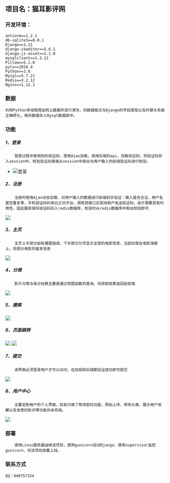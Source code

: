 ## 项目名：猫耳影评网


### 开发环境：
	antiorm==1.2.1
	db-sqlite3==0.0.1
	Django==1.11
	django-ckeditor==5.6.1
	django-js-asset==1.1.0
	mysqlclient==1.3.12
	Pillow==5.1.0
	pytz==2018.4
	Python==3.6
	Mysql==5.7.21
	Redis==3.2.12
	Nginx==1.12.2

### 数据
	利用Python多线程爬虫网上数据并进行清洗，将数据格式与Django的字段类型以及外键关系做正确转化，再将数据存入Mysql数据库中。

### 功能
#####  1、登录
		登录过程中使用到的验证码，使用Ajax加载，调用后端的api，加载验证码，将验证码存入session中，校验验证码直接从session中取出与用户输入的前端验证码进行校验。
- ![登录](index_files/_u767B_u5F55.png "登录")
#####  2、注册
		注册时使用Ajax动态加载，对用户输入的数据进行前端初步验证：输入是否合法，用户名是否重复等，手机验证码利用云之讯平台，调用其接口实现向用户发送验证码，由于需要具有时效性，因此服务端将验证码存入redis数据库，校验时从redis数据库中取出校验即可
 ![](index_files/_u6CE8_u518C.png)
##### 3、主页
		主页上半部分由轮播图组成，下半部分分页显示全部的电影信息，当鼠标放在电影海报上，将提示电影的基本信息
 ![](index_files/_u4E3B_u9875.png)
##### 4、分类
		影片分类与高分经典主要是通过视图函数的查询，将获取结果返回给前端
 ![](index_files/_u5206_u7C7B.png)
##### 5、搜索
 ![](index_files/_u641C_u7D22.png)
##### 6、页面跳转
 ![](index_files/_u5F71_u8BC4_u5217_u8868.png)
 ![](index_files/_u5F71_u8BC4_u6587_u7AE0.png)
##### 7、提交
		该界面必须登录用户才可以访问，在前段和后端都验证成功即可提交
 ![](index_files/_u53D1_u8868.png)
##### 8、用户中心
		主要定制用户的个人界面，目前只做了修改密码功能，例如上传、修改头像，展示用户收藏以及发表的影评等功能尚未完成。
 ![](index_files/_u4E2A_u4EBA_u4E2D_u5FC3.png)


### 部署
		使用Linux服务器运维该项目，使用gunicorn启动Django，使用supervisor监控gunicorn，将该项目部署上线。


### 联系方式
	QQ：940757154







